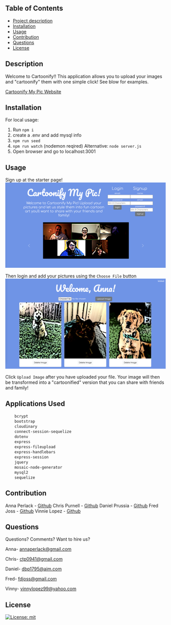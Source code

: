 ## Table of Contents
  - [Project description](#description)
  - [Installation](#installation)
  - [Usage](#usage)
  - [Contribution](#contribution)
  - [Questions](#questions)
  - [License](#license)


  ## Description
  Welcome to Cartoonify!! This application allows you to upload your images and "cartoonify" them with one simple click! See blow for examples.


  [Cartoonify My Pic Website](https://cartoonify-my-pic.herokuapp.com/login)

  ## Installation
 For local usage:
 1. Run `npm i`
 2. create a .env and add mysql info
 3. `npm run seed`
 4. `npm run watch` (nodemon reqired) Alternative: `node server.js`
 5. Open browser and go to localhost:3001

  ## Usage
  Sign up at the starter page!
  ![image](/public/images/loginpage.png)

  Then login and add your pictures using the `Choose File` button
  ![image](/public/images/profilepage.png)

  Click `Upload Image` after you have uploaded your file. Your image will then be transformed into a "cartoonified" version that you can share with friends and family!
  

  ## Applications Used
        bcrypt
        bootstrap
        cloudinary
        connect-session-sequelize
        dotenv
        express
        express-fileupload
        express-handlebars
        express-session
        jquery
        mosaic-node-generator
        mysql2
        sequelize

  ## Contribution
  Anna Perlack - [Github](https://github.com/annaperlack/)
  Chris Purnell - [Github](https://github.com/CTpurnell)
  Daniel Prussia - [Github](https://github.com/Billthebaker/)
  Fred Joss - [Github](https://github.com/FDjoss/)
  Vinnie Lopez - [Github](https://github.com/vlopez99/)
 
  ## Questions
  Questions? Comments? Want to hire us?

  Anna- annaperlack@gmail.com

  Chris- ctp0941@gmail.com

  Daniel- dbp1795@aim.com 
  
  Fred- fdjoss@gmail.com

  Vinny- vinnylopez99@yahoo.com

  ## License
  [![License: mit](https://img.shields.io/badge/License-MIT-yellow.svg)](https://opensource.org/licenses/MIT)
